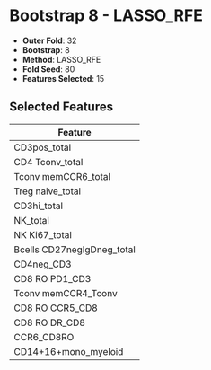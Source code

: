 # Bootstrap 8 - LASSO_RFE

- **Outer Fold**: 32
- **Bootstrap**: 8
- **Method**: LASSO_RFE
- **Fold Seed**: 80
- **Features Selected**: 15

## Selected Features

| Feature |
|---------|
| CD3pos_total |
| CD4 Tconv_total |
| Tconv memCCR6_total |
| Treg naive_total |
| CD3hi_total |
| NK_total |
| NK Ki67_total |
| Bcells CD27negIgDneg_total |
| CD4neg_CD3 |
| CD8 RO PD1_CD3 |
| Tconv memCCR4_Tconv |
| CD8 RO CCR5_CD8 |
| CD8 RO DR_CD8 |
| CCR6_CD8RO |
| CD14+16+mono_myeloid |
